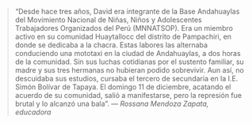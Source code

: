 > “Desde hace tres años, David era integrante de la Base Andahuaylas del Movimiento Nacional de Niñas, Niños y Adolescentes Trabajadores Organizados del Perú (MNNATSOP). Era un miembro activo en su comunidad Huaytallocc del distrito de Pampachiri, en donde se dedicaba a la chacra. Estas labores las alternaba conduciendo una mototaxi en la ciudad de Andahuaylas, a dos horas de la comunidad. Sin sus luchas cotidianas por el sustento familiar, su madre y sus tres hermanas no hubieran podido sobrevivir. Aun así, no descuidaba sus estudios, cursaba el tercero de secundaria en la I.E. Simón Bolívar de Tapaya. El domingo 11 de diciembre, acatando el acuerdo de su comunidad, salió a manifestarse, pero la represión fue brutal y lo alcanzó una bala”.
> — <cite>Rossana Mendoza Zapata, educadora</cite>
